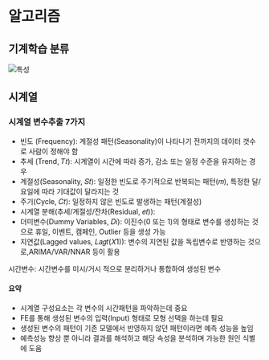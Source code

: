 # 알고리즘

## 기계학습 분류

![특성]()

## 시계열

### 시계열 변수추출 7가지

- 빈도 (Frequency): 계절성 패턴(Seasonality)이 나타나기 전까지의 데이터 갯수로 사람이 정해야 함
- 추세 (Trend, 𝑇𝑡): 시계열이 시간에 따라 증가, 감소 또는 일정 수준을 유지하는 경우
- 계절성(Seasonality, 𝑆𝑡): 일정한 빈도로 주기적으로 반복되는 패턴(𝑚), 특정한 달/요일에 따라 기대값이 달라지는 것
- 주기(Cycle, 𝐶𝑡): 일정하지 않은 빈도로 발생하는 패턴(계절성)
- 시계열 분해(추세/계절성/잔차(Residual, 𝑒𝑡)):
- 더미변수(Dummy Variables, 𝐷𝑖): 이진수(0 또는 1)의 형태로 변수를 생성하는 것으로 휴일, 이벤트, 캠페인, Outlier 등을 생성 가능
- 지연값(Lagged values, 𝐿𝑎𝑔𝑡(𝑋1)): 변수의 지연된 값을 독립변수로 반영하는 것으로,ARIMA/VAR/NNAR 등이 활용

시간변수: 시간변수를 미시/거시 적으로 분리하거나 통합하여 생성된 변수

#### 요약

- 시계열 구성요소는 각 변수의 시간패턴을 파악하는데 중요
- FE를 통해 생성된 변수의 입력(Input) 형태로 모형 선택을 하는데 필요
- 생성된 변수의 패턴이 기존 모델에서 반영하지 않던 패턴이라면 예측 성능을 높임
- 예측성능 향상 뿐 아니라 결과를 해석하고 해당 속성을 분석하며 가능한 원인 식별에 도움


